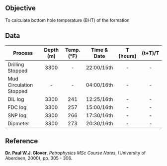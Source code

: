 ## Objective
To calculate bottom hole temperature (BHT) of the formation

## Data

|Process                 | Depth (m)  | Temp.(°F)   | Time & Date   | T (hours)   | (t+T)/T    |
|------------------------|:----------:|:-----------:|:-------------:|:-----------:|:----------:|
|Drilling Stopped        | 3300       | -           | 22:00/15th    | -           | -          |
|Mud Circulation Stopped | -          | -           | 04:00/16th    | -           | -          |
|DIL log                 | 3300       | 241         | 12:25/16th    | -           | -          |
|FDC log                 | 3300       | 257         | 15:00/16th    | -           | -          |
|SNP log                 | 3300       | 266         | 17:30/16th    | -           | -          |
|Dipmeter                | 3300       | 273         | 20:30/16th    | -           | -          |

## Reference
**Dr. Paul W.J. Glover**, *Petrophysics MSc Course Notes*, (University of Aberdeen, 2000), pp. 305 - 306.
